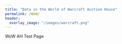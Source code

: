```yaml
---
title: "Data in the World of Warcraft Auction House"
permalink: /WoW/
header:
  overlay_image: "/images/warcraft.png"
---
```

WoW AH Test Page

